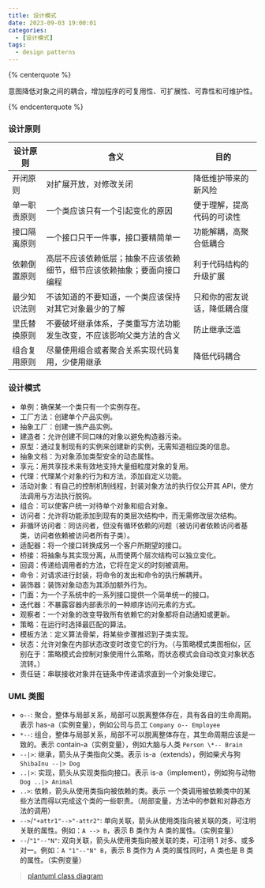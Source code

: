 ```yaml
---
title: 设计模式
date: 2023-09-03 19:00:01
categories:
  - [设计模式]
tags:
  - design patterns
---
```


{% centerquote %}

意图降低对象之间的耦合，增加程序的可复用性、可扩展性、可靠性和可维护性。

{% endcenterquote %}

### 设计原则

| 设计原则     | 含义                                                                     | 目的                         |
| ------------ | ------------------------------------------------------------------------ | ---------------------------- |
| 开闭原则     | 对扩展开放，对修改关闭                                                   | 降低维护带来的新风险         |
| 单一职责原则 | 一个类应该只有一个引起变化的原因                                         | 便于理解，提高代码的可读性   |
| 接口隔离原则 | 一个接口只干一件事，接口要精简单一                                       | 功能解耦，高聚合低耦合       |
| 依赖倒置原则 | 高层不应该依赖低层；抽象不应该依赖细节，细节应该依赖抽象；要面向接口编程 | 利于代码结构的升级扩展       |
| 最少知识法则 | 不该知道的不要知道，一个类应该保持对其它对象最少的了解                   | 只和你的密友说话，降低耦合度 |
| 里氏替换原则 | 不要破坏继承体系，子类重写方法功能发生改变，不应该影响父类方法的含义     | 防止继承泛滥                 |
| 组合复用原则 | 尽量使用组合或者聚合关系实现代码复用，少使用继承                         | 降低代码耦合                 |

<!-- more -->

### 设计模式

- 单例：确保某一个类只有一个实例存在。
- 工厂方法：创建单个产品实例。
- 抽象工厂：创建一族产品实例。
- 建造者：允许创建不同口味的对象以避免构造器污染。
- 原型：通过复制现有的实例来创建新的实例，无需知道相应类的信息。
- 抽象文档：为对象添加类型安全的动态属性。
- 享元：用共享技术来有效地支持大量细粒度对象的复用。
- 代理：代理某个对象的行为和方法，添加自定义功能。
- 活动对象：有自己的控制机制线程，封装对象方法的执行仅公开其 API，使方法调用与方法执行脱钩。
- 组合：可以使客户统一对待单个对象和组合对象。
- 访问者：允许将功能添加到现有的类层次结构中，而无需修改层次结构。
- 非循环访问者：同访问者，但没有循环依赖的问题（被访问者依赖访问者基类，访问者依赖被访问者所有子类）。
- 适配器：将一个接口转换成另一个客户所期望的接口。
- 桥接：将抽象与其实现分离，从而使两个层次结构可以独立变化。
- 回调：传递给调用者的方法，它将在定义的时刻被调用。
- 命令：对请求进行封装，将命令的发出和命令的执行解耦开。
- 装饰器：装饰对象动态为其添加额外行为。
- 门面：为一个子系统中的一系列接口提供一个简单统一的接口。
- 迭代器：不暴露容器内部表示的一种顺序访问元素的方式。
- 观察者：一个对象的改变导致所有依赖它的对象都将自动通知或更新。
- 策略：在运行时选择最匹配的算法。
- 模板方法：定义算法骨架，将某些步骤推迟到子类实现。
- 状态：允许对象在内部状态改变时改变它的行为。（与策略模式类图相似，区别在于：策略模式会控制对象使用什么策略，而状态模式会自动改变对象状态流转。）
- 责任链：串联接收对象并在链条中传递请求直到一个对象处理它。

### UML 类图

- `o--`: 聚合，整体与局部关系，局部可以脱离整体存在，具有各自的生命周期。表示 has-a（实例变量），例如公司与员工 `Company o-- Employee`
- `*--`: 组合，整体与局部关系，局部不可以脱离整体存在，其生命周期应该是一致的。表示 contain-a（实例变量），例如大脑与人类 `Person \*-- Brain`
- `--|>`: 继承，箭头从子类指向父类。表示 is-a（extends），例如柴犬与狗 `ShibaInu --|> Dog`
- `..|>`: 实现，箭头从实现类指向接口。表示 is-a（implement），例如狗与动物 `Dog ..|> Animal`
- `..>`: 依赖，箭头从使用类指向被依赖的类。表示 一个类调用被依赖类中的某些方法而得以完成这个类的一些职责。（局部变量，方法中的参数和对静态方法的调用）
- `-->`/`"+attr1"-->"-attr2"`: 单向关联，箭头从使用类指向被关联的类，可注明关联的属性。例如：`A --> B`，表示 B 类作为 A 类的属性。（实例变量）
- `--`/`"1"--"N"`: 双向关联，箭头从使用类指向被关联的类，可注明 1 对多、或多对一。例如：`A "1"--"N" B`，表示 B 类作为 A 类的属性同时，A 类也是 B 类的属性。（实例变量）

> [plantuml class diagram](https://plantuml.com/zh/class-diagram)
